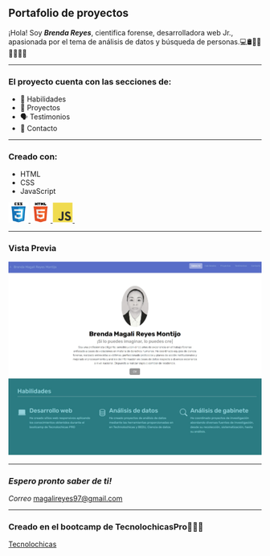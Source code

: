 ## Portafolio de proyectos

¡Hola! Soy ***Brenda Reyes***, cientifica forense, desarrolladora web Jr., apasionada por el tema de análisis de datos y búsqueda de personas.💻🛢🔎💖👩👨‍🦳👲

______________
### El proyecto cuenta con las secciones de: 
- 🦾 Habilidades 
- 📑 Proyectos 
- 🗣 Testimonios 
- 🔔 Contacto 
_______________________
### Creado con:
- HTML
- CSS
- JavaScript

<a href="https://www.w3schools.com/css/" target="_blank"> <img src="https://raw.githubusercontent.com/devicons/devicon/master/icons/css3/css3-original-wordmark.svg" alt="css3" width="40" height="40"/> </a>
    <a href="https://www.w3.org/html/" target="_blank"> <img src="https://raw.githubusercontent.com/devicons/devicon/master/icons/html5/html5-original-wordmark.svg" alt="html5" width="40" height="40"/> </a>
    <a href="https://developer.mozilla.org/en-US/docs/Web/JavaScript" target="_blank"> <img src="https://raw.githubusercontent.com/devicons/devicon/master/icons/javascript/javascript-original.svg" alt="javascript" width="40" height="40"/> </a>
    
________________________
### Vista Previa
![Proyecto](assets/capturaPortafolio1.jpg)
![Proyecto](assets/capturaPortafolio2.jpg)

__________________________
### ***Espero pronto saber de ti!***
*Correo*
[magalireyes97@gmail.com](mailto:magalireyes97@gmail.com)
__________________________
### Creado en el bootcamp de TecnolochicasPro💜🖤💜
[Tecnolochicas](https://tecnolochicas.mx/)

<!-- https://docs.github.com/es/get-started/writing-on-github/getting-started-with-writing-and-formatting-on-github/basic-writing-and-formatting-syntax

link para documentación de git hub -->